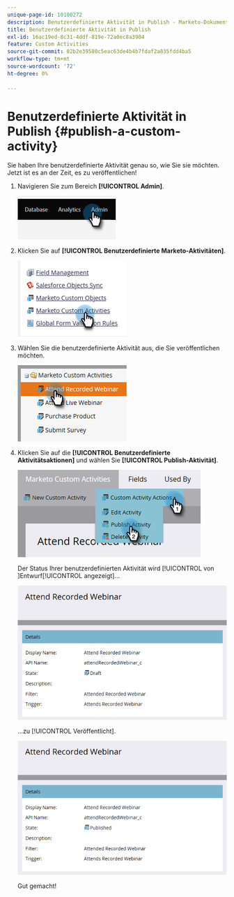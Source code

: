 ```yaml
---
unique-page-id: 10100272
description: Benutzerdefinierte Aktivität in Publish - Marketo-Dokumente - Produktdokumentation
title: Benutzerdefinierte Aktivität in Publish
exl-id: 16ac19ed-8c31-4ddf-819e-72a0ec8a3904
feature: Custom Activities
source-git-commit: 02b2e39580c5eac63de4b4b7fdaf2a835fdd4ba5
workflow-type: tm+mt
source-wordcount: '72'
ht-degree: 0%

---
```


# Benutzerdefinierte Aktivität in Publish {#publish-a-custom-activity}

Sie haben Ihre benutzerdefinierte Aktivität genau so, wie Sie sie möchten. Jetzt ist es an der Zeit, es zu veröffentlichen!

1. Navigieren Sie zum Bereich **[!UICONTROL Admin]**.

   ![](assets/publish-a-custom-activity-1.png)

1. Klicken Sie auf **[!UICONTROL Benutzerdefinierte Marketo-Aktivitäten]**.

   ![](assets/publish-a-custom-activity-2.png)

1. Wählen Sie die benutzerdefinierte Aktivität aus, die Sie veröffentlichen möchten.

   ![](assets/publish-a-custom-activity-3.png)

1. Klicken Sie auf die **[!UICONTROL Benutzerdefinierte Aktivitätsaktionen]** und wählen Sie **[!UICONTROL Publish-Aktivität]**.

   ![](assets/publish-a-custom-activity-4.png)

   Der Status Ihrer benutzerdefinierten Aktivität wird [!UICONTROL von ]Entwurf[!UICONTROL  angezeigt]…

   ![](assets/publish-a-custom-activity-5.png)

   …zu [!UICONTROL Veröffentlicht].

   ![](assets/publish-a-custom-activity-6.png)

   Gut gemacht!
